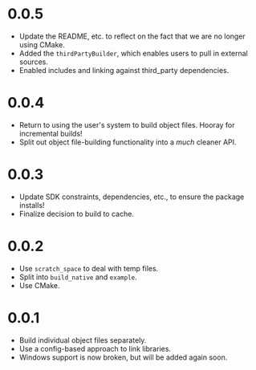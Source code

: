 # 0.0.5
* Update the README, etc. to reflect on the fact that we are no longer
using CMake.
* Added the `thirdPartyBuilder`, which enables users to pull
in external sources.
* Enabled includes and linking against third_party dependencies.

# 0.0.4
* Return to using the user's system to build object files. Hooray for incremental builds!
* Split out object file-building functionality into a *much* cleaner API.

# 0.0.3
* Update SDK constraints, dependencies, etc., to ensure the package
installs!
* Finalize decision to build to cache.

# 0.0.2
* Use `scratch_space` to deal with temp files.
* Split into `build_native` and `example`.
* Use CMake.

# 0.0.1
* Build individual object files separately.
* Use a config-based approach to link libraries.
* Windows support is now broken, but will be added again
soon.
